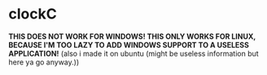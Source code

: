 # clockC
**THIS DOES NOT WORK FOR WINDOWS! THIS ONLY WORKS FOR LINUX, BECAUSE I'M TOO LAZY TO ADD WINDOWS SUPPORT TO A USELESS APPLICATION!** (also i made it on ubuntu (might be useless information but here ya go anyway.))
